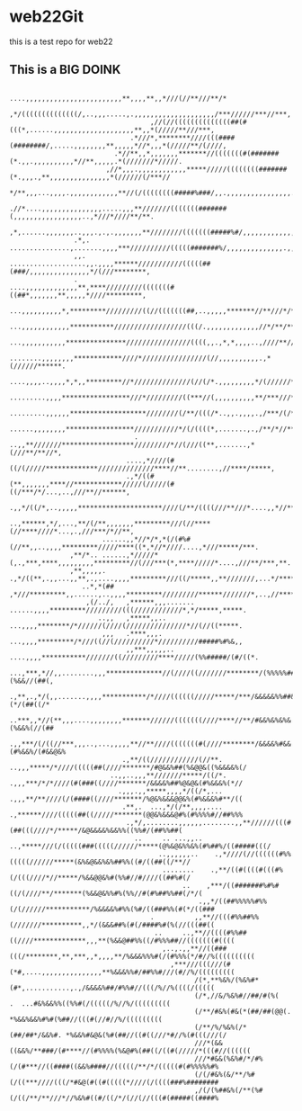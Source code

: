 # web22Git
this is a test repo for web22

## This is a BIG DOINK

                                                            ....,,,,,,,,,,,,,,,,,,,,,,,,**,,,,**,,*///(//**///**/*     
                                            ,*/((((((((((((((/,..,,,.....,.,,,,,,,,,,,,,,,,,,,,/***//////***//***,     
                                       ,//(//((((((((((((((##(#(((*,......,,,,,,,,,,,,,,,,,,,,**,,*(/////**///***,     
                                  .*///*,********////(((####(########/,.....,,,,,,,,**,,,,,*//*,,,*(/////**/(////,     
                              .*//**,,*,,,,,,,*******//(((((((#(#######(*.,,.,,,,,,,,,,*//**,,,,,.*(///////*/////.     
                            ,//*,,,.,,,,,,,,,,,,*****/////((((((((#######(*.,,,.,**,,,,,,,,,,,,,,,*(//////(/***//      
                          */**,,,...,,,,.,,,,,,,,,,,,**//(/((((((((#####%###/,,.,,,,,,,,,,,,,,,,..,/////////*****      
                       .//*....,,,,,,,,,,,,,,,.....,,,**///////(((((((#######(,,,,,,,,,,,,,,,,,..,*///*////**/**.      
                      ,*,......,,,,,,,..,,,.,.,.,,,,,,,**////////(((((((#####%#/,,,,,,,,,,,,,,,,.,//////////****.      
                    .*,.   ...............,.......,,,,***//////////(((((#######%/,,,,,,,,,,,,,,.,,/(//*/********       
                    ,,.    ...................,,.,,,,******///////////(((((##(###/,,,,,,,,,,,,,,,*/(///********,       
                    .                ....,,,,,,,,,,,,,**,****/////////(((((((#((##*,,,,,,,**,,,,,*////*********,       
                                     ...,,,,,,,,,,*,*********/////////((//(((((((##,..,,,,,*******//**///*/****.       
                                    ...,,,,,,,,,,,,***********//////////////////(((/.,,,,,,,,,,,,,//*/**/******.       
                                   ...,,,,,,,,,,,***************////////////////((((,,.,*,*,,,,..,////**//*****.       
                                 ........,,,,,,,,************////*////////////////(//,,,,,,,,,,.,*(//////******.       
                                   ....,,,,..,,,,*,*,,*********//*//////////////(//(/*.,,,,,,,,,*/(//////******        
                                   .........,,,,*****************///*/////////((***//(,,,,,,,,,,**/***///******        
                                   .........,,,,,,*******************////////(/**/(((/*..,,.,,,,.,/***/(/*//**,        
                                    ......,,,,,,,,*****************///////////*/(/((((*,.......,.,/**/*//**/**,        
                                   . ..,,**///////******************/////////*//(///((**,.......,*(///**/**//*,        
                                 ....,*////(#((/(/////*************//////////////****//**........,//****/*****,        
                                 .,*/((#(**,,,,,,,****//************/////(/////(#((/***/*/...,..,///**//******,        
                               .,,*/((/*,..,,,,,*********************////(/**/((((///**///*....,,*//**//******,        
                              ..,******,*/,...,**/(/**,,,,,,,*********///(//****(//****////*...,.,///***/*//**,        
                           ......,,*//*/*,*(/(#%#(//**,,..,,,,*********/////****((*,*//*////....,*///*****/***.        
                   ,**/*.. ......,*/////*(,.,***,****,,,,,,,,,*********//(///***(*,****/////*....,///**/***,**.        
                   ,**,,,,,.    .,*/((**,.,,...,,**,.,....,,,,*********///((/*****,,**///////,...*/*******,,,*.        
                      ..*,*(##   ,*///*********,,......,..,,,,*********/////////******///////*,..,//**********.        
                       ,(/../,   ,******,,,.......  ......,,,,*********/////////(((////////////*,*/*****,*****.        
                          ..,,   ,*****,,..          ...,,,,********/*//////(////(///////////////*//(//((*****.        
                           ,,,   .****,,,.          ...,,,,*********/*///((//(//////////*//////////#####%#%&,,         
                                 ,,***,,,,,..      ....,,,,***********///////((/////////****/////(%%#####/(#/((*.      
                                 ...,***,*//,,........,,,**************//(////((///////********/(%%%%%##/(%(%&&//(##(, 
                                   .,**,.,*/(,,.......,,,,***********/*////((((((/////*****/***/&&&&&%%##&%&&(*/(##((/*
                                  ..***,,*//(**,,,....,,,,,,,,*******//////(((((((////****//**/#&&%&%&%&(%&&%(//(##
                                 .,,***/(/((//***,,,..,...,,,,,**//**////(((((((#(////********/&&&&%#&&(#%&&%/(#&&@&%
                                .,**/((////////////(//**. ..,,,*****/*////(((((##(////*******/#@&&%##(%&@@&((%&&&&%(/
                             ..,,..,,,**///////*****/((/*. .,,,***/*/*////(#(###((////*******/&&&&%##%@&@&(#%&&&%(*//
                               .,,,.,,*****,,,,*/((/*,...  .,,,**/**////(/(####((////*******/%@&%&&&@@&%(#%&&&%#**/((
                                .**,.  ...,*/(/**,,,,....  .,******////(((((##((/////*******(@@&%&&&@#%(#%%%%#//##%%%
                                 .,*/,........,,,,,,........,,**//////(((#(##(((////*/*****/&@&&&&%&&%%((%%#/(##%%##(
                                   ..     .. ...,,..  ..,*****///(/(((((###(((((//////*****(@%&@&%%&%(#%##%/((#####(((/
                                         ..,,,,,,..    .,*////(//((((((#%%(((((//////*****(&%&@&&%&%##%%((#/((##((/**//
                                          ........    .,**/((#((((#(((#%(/(((////*//*****/%&&@@&%#(%%#//#////((##%#(/
                                               ..    ,***/((#######%#%#((/(////**/*******(%&&@&%%#%(%%//#(#%##%%##(/*/(
                                                   .,,*/((##%%%%%#%%(/(//////***********/%&&&&%#%%(%#/((###%%(#(*/((###
                                       .          ,,**//(((#%%##%%(///////**********,,*/(&&&##%(#(/####%#(%(//(((##((
                                        ..     ..,**//((((#%%##((////*************,,,**(%&&@##%%((/#%%%##//(((((((#((((
                                          ,..,.,,**//((###(((/********,**,***,,*,,,,**/%&&&%%%#(/(#%%%(*/#//%((((((((((
                                            ,***///(((///(#(*#,....,,,,,,,,,,,,,,,**%&&&%%#/##%%#///(#//%/(((((((((
                                                  /(*,**%&%/(%&%#*(#*,...........,.,/&&&&%##/#%%#//(((/%//%((((/(((((
                                                  (/*,//&/%&%#//##/#(%(    .  ...#&%&&%%((%%#(/(((((/%//%/(((((((((
                                                  (/**/#&%(#&(*(##/##(@@(.     *%&&%&&%#%#(%##//(((#(//#//%/(((((((((
                                                  (/**/%/%&%(/*(##/##*/&&%#. *%&&%#&@&(%#(##//((#((///*#//%(#(((///(/
                                                  ///*(&&((&&%/**###/(#****//(#%%%%(%&@#%(##((/((#(/////*(((#//((((((
                                                  ///*#&&(%&%#/*/#%(/(#***//((####((&&%####//(((((/**/*/(((((#(#%%%%%#%
                                                  (/(/#&%(&/**/%#(/((***////(((/*#&@(#((#(((((*////(/((((###%########
                                                  ,/(/(%##&%(/**(%#(/((/**/**///*//%&%#((#/((/*/(//(//(((#(#####((####%

      
      
